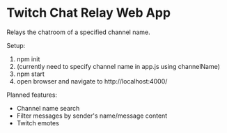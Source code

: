 # Twitch Chat Relay Web App

Relays the chatroom of a specified channel name.

Setup:
1. npm init
2. (currently need to specify channel name in app.js using channelName)
3. npm start
4. open browser and navigate to http://localhost:4000/

Planned features:  
- Channel name search
- Filter messages by sender's name/message content
- Twitch emotes
